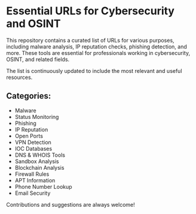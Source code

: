 # Essential URLs for Cybersecurity and OSINT

This repository contains a curated list of URLs for various purposes, including malware analysis, IP reputation checks, phishing detection, and more. These tools are essential for professionals working in cybersecurity, OSINT, and related fields.

The list is continuously updated to include the most relevant and useful resources.

## Categories:
- Malware
- Status Monitoring
- Phishing
- IP Reputation
- Open Ports
- VPN Detection
- IOC Databases
- DNS & WHOIS Tools
- Sandbox Analysis
- Blockchain Analysis
- Firewall Rules
- APT Information
- Phone Number Lookup
- Email Security

Contributions and suggestions are always welcome!
